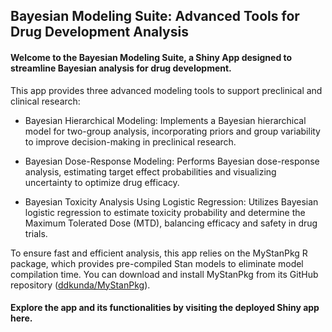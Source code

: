 ## Bayesian Modeling Suite: Advanced Tools for Drug Development Analysis

#### Welcome to the Bayesian Modeling Suite, a Shiny App designed to streamline Bayesian analysis for drug development. 

This app provides three advanced modeling tools to support preclinical and clinical research:

- Bayesian Hierarchical Modeling: Implements a Bayesian hierarchical model for two-group analysis, incorporating priors and group variability to improve decision-making in preclinical research.

- Bayesian Dose-Response Modeling: Performs Bayesian dose-response analysis, estimating target effect probabilities and visualizing uncertainty to optimize drug efficacy.

- Bayesian Toxicity Analysis Using Logistic Regression: Utilizes Bayesian logistic regression to estimate toxicity probability and determine the Maximum Tolerated Dose (MTD), balancing efficacy and safety in drug trials.

To ensure fast and efficient analysis, this app relies on the MyStanPkg R package, which provides pre-compiled Stan models to eliminate model compilation time. You can download and install MyStanPkg from its GitHub repository ([ddkunda/MyStanPkg](https://github.com/ddkunda/MyStanPkg)).

#### Explore the app and its functionalities by visiting the deployed Shiny app here.
